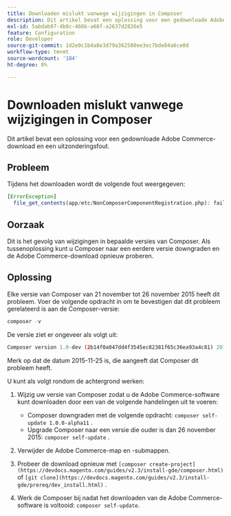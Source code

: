 ```yaml
---
title: Downloaden mislukt vanwege wijzigingen in Composer
description: Dit artikel bevat een oplossing voor een gedownloade Adobe Commerce-download en een uitzonderingsfout.
exl-id: 5abdab97-4b0c-466b-a68f-a2637d2826e5
feature: Configuration
role: Developer
source-git-commit: 1d2e0c1b4a8e3d79a362500ee3ec7bde84a6ce0d
workflow-type: tm+mt
source-wordcount: '184'
ht-degree: 0%

---
```


# Downloaden mislukt vanwege wijzigingen in Composer

Dit artikel bevat een oplossing voor een gedownloade Adobe Commerce-download en een uitzonderingsfout.

## Probleem

Tijdens het downloaden wordt de volgende fout weergegeven:

```php
[ErrorException]
  file_get_contents(app/etc/NonComposerComponentRegistration.php): failed to open stream: No such file or directory
```

## Oorzaak

Dit is het gevolg van wijzigingen in bepaalde versies van Composer. Als tussenoplossing kunt u Composer naar een eerdere versie downgraden en de Adobe Commerce-download opnieuw proberen.

## Oplossing

Elke versie van Composer van 21 november tot 26 november 2015 heeft dit probleem. Voer de volgende opdracht in om te bevestigen dat dit probleem gerelateerd is aan de Composer-versie:

```php
composer -v
```

De versie ziet er ongeveer als volgt uit:

```php
Composer version 1.0-dev (2b14f0a047dd4f3545ec82381f65c36ea93a4c81) 2015-11-25 17:13:09
```

Merk op dat de datum 2015-11-25 is, die aangeeft dat Composer dit probleem heeft.

U kunt als volgt rondom de achtergrond werken:

1. Wijzig uw versie van Composer zodat u de Adobe Commerce-software kunt downloaden door een van de volgende handelingen uit te voeren:

   * Composer downgraden met de volgende opdracht: `composer self-update 1.0.0-alpha11` .
   * Upgrade Composer naar een versie die ouder is dan 26 november 2015: `composer self-update` .

1. Verwijder de Adobe Commerce-map en -submappen.
1. Probeer de download opnieuw met `[composer create-project](https://devdocs.magento.com/guides/v2.3/install-gde/composer.html)` of `[git clone](https://devdocs.magento.com/guides/v2.3/install-gde/prereq/dev_install.html)` .
1. Werk de Composer bij nadat het downloaden van de Adobe Commerce-software is voltooid: `composer self-update`.
